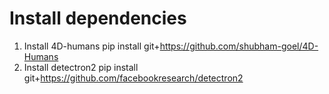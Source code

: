 # Install dependencies
1. Install 4D-humans
   pip install git+https://github.com/shubham-goel/4D-Humans
2. Install detectron2
  pip install git+https://github.com/facebookresearch/detectron2
